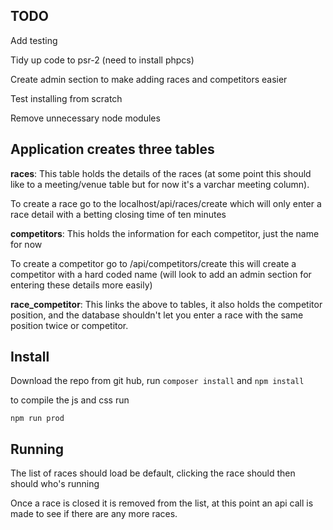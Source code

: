 ## TODO
Add testing

Tidy up code to psr-2 (need to install phpcs)

Create admin section to make adding races and competitors easier

Test installing from scratch

Remove unnecessary node modules


## Application creates three tables
**races**: This table holds the details of the races (at some point this should like to a meeting/venue table but for now it's a varchar meeting column).

To create a race go to the localhost/api/races/create which will only enter a race detail with a betting closing time of ten minutes

**competitors**: This holds the information for each competitor, just the name for now

To create a competitor go to /api/competitors/create this will create a competitor with a hard coded name (will look to add an admin section for entering these details more easily)

**race_competitor**: This links the above to tables, it also holds the competitor position, and the database shouldn't let you enter a race with the same position twice or competitor.


## Install

Download the repo from git hub, run `composer install` and `npm install`

to compile the js and css run 

`npm run prod`

## Running
The list of races should load be default, clicking the race should then should who's running

Once a race is closed it is removed from the list, at this point an api call is made to see if there are any more races.